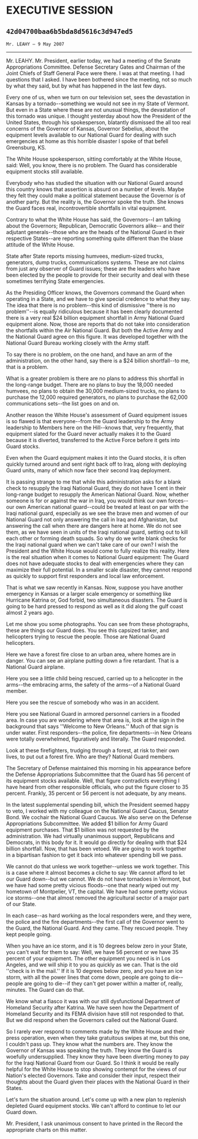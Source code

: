 # EXECUTIVE SESSION
## `42d04700baa6b5bda8d5616c3d947ed5`
`Mr. LEAHY — 9 May 2007`

---


Mr. LEAHY. Mr. President, earlier today, we had a meeting of the 
Senate Appropriations Committee. Defense Secretary Gates and Chairman 
of the Joint Chiefs of Staff General Pace were there. I was at that 
meeting. I had questions that I asked. I have been bothered since the 
meeting, not so much by what they said, but by what has happened in the 
last few days.

Every one of us, when we turn on our television set, sees the 
devastation in Kansas by a tornado--something we would not see in my 
State of Vermont. But even in a State where these are not unusual 
things, the devastation of this tornado was unique. I thought yesterday 
about how the President of the United States, through his spokesperson, 
blatantly dismissed the all too real concerns of the Governor of 
Kansas, Governor Sebelius, about the equipment levels available to our 
National Guard for dealing with such emergencies at home as this 
horrible disaster I spoke of that befell Greensburg, KS.

The White House spokesperson, sitting comfortably at the White House, 
said: Well, you know, there is no problem. The Guard has considerable 
equipment stocks still available.

Everybody who has studied the situation with our National Guard 
around this country knows that assertion is absurd on a number of 
levels. Maybe they felt they could make a political statement because 
the Governor is of another party. But the reality is, the Governor 
spoke the truth. She knows the Guard faces real, incontrovertible 
shortfalls in vital equipment.

Contrary to what the White House has said, the Governors--I am 
talking about the Governors; Republican, Democratic Governors alike--
and their adjutant generals--those who are the heads of the National 
Guard in their respective States--are reporting something quite 
different than the blase attitude of the White House.

State after State reports missing humvees, medium-sized trucks, 
generators, dump trucks, communications systems. These are not claims 
from just any observer of Guard issues; these are the leaders who have 
been elected by the people to provide for their security and deal with 
these sometimes terrifying State emergencies.

As the Presiding Officer knows, the Governors command the Guard when 
operating in a State, and we have to give special credence to what they 
say. The idea that there is no problem--this kind of dismissive ''there 
is no problem''--is equally ridiculous because it has been clearly 
documented there is a very real $24 billion equipment shortfall in Army 
National Guard equipment alone. Now, those are reports that do not take 
into consideration the shortfalls within the Air National Guard. But 
both the Active Army and the National Guard agree on this figure. It 
was developed together with the National Guard Bureau working closely 
with the Army staff.

To say there is no problem, on the one hand, and have an arm of the 
administration, on the other hand, say there is a $24 billion 
shortfall--to me, that is a problem.



What is a greater problem is there are no plans to address this 
shortfall in the long-range budget. There are no plans to buy the 
18,000 needed humvees, no plans to obtain the 30,000 medium-sized 
trucks, no plans to purchase the 12,000 required generators, no plans 
to purchase the 62,000 communications sets--the list goes on and on.

Another reason the White House's assessment of Guard equipment issues 
is so flawed is that everyone--from the Guard leadership to the Army 
leadership to Members here on the Hill--knows that, very frequently, 
that equipment slated for the Guard never actually makes it to the 
Guard because it is diverted, transferred to the Active Force before it 
gets into Guard stocks.

Even when the Guard equipment makes it into the Guard stocks, it is 
often quickly turned around and sent right back off to Iraq, along with 
deploying Guard units, many of which now face their second Iraq 
deployment.

It is passing strange to me that while this administration asks for a 
blank check to resupply the Iraqi National Guard, they do not have 1 
cent in their long-range budget to resupply the American National 
Guard. Now, whether someone is for or against the war in Iraq, you 
would think our own forces--our own American national guard--could be 
treated at least on par with the Iraqi national guard, especially as we 
see the brave men and women of our National Guard not only answering 
the call in Iraq and Afghanistan, but answering the call when there are 
dangers here at home. We do not see them, as we have seen in units of 
the Iraqi national guard, setting out to kill each other or forming 
death squads. So why do we write blank checks for the Iraqi national 
guard when we can't take care of our own? I wish the President and the 
White House would come to fully realize this reality. Here is the real 
situation when it comes to National Guard equipment: The Guard does not 
have adequate stocks to deal with emergencies where they can maximize 
their full potential. In a smaller scale disaster, they cannot respond 
as quickly to support first responders and local law enforcement.

That is what we saw recently in Kansas. Now, suppose you have another 
emergency in Kansas or a larger scale emergency or something like 
Hurricane Katrina or, God forbid, two simultaneous disasters. The Guard 
is going to be hard pressed to respond as well as it did along the gulf 
coast almost 2 years ago.

Let me show you some photographs. You can see from these photographs, 
these are things our Guard does. You see this capsized tanker, and 
helicopters trying to rescue the people. Those are National Guard 
helicopters.

Here we have a forest fire close to an urban area, where homes are in 
danger. You can see an airplane putting down a fire retardant. That is 
a National Guard airplane.


Here you see a little child being rescued, carried up to a helicopter 
in the arms--the embracing arms, the safety of the arms--of a National 
Guard member.

Here you see the rescue of somebody who was in an accident.

Here you see National Guard in armored personnel carriers in a 
flooded area. In case you are wondering where that area is, look at the 
sign in the background that says ''Welcome to New Orleans.'' Much of 
that sign is under water. First responders--the police, fire 
departments--in New Orleans were totally overwhelmed, figuratively and 
literally. The Guard responded.

Look at these firefighters, trudging through a forest, at risk to 
their own lives, to put out a forest fire. Who are they? National Guard 
members.

The Secretary of Defense maintained this morning in his appearance 
before the Defense Appropriations Subcommittee that the Guard has 56 
percent of its equipment stocks available. Well, that figure 
contradicts everything I have heard from other responsible officials, 
who put the figure closer to 35 percent. Frankly, 35 percent or 56 
percent is not adequate, by any means.

In the latest supplemental spending bill, which the President seemed 
happy to veto, I worked with my colleague on the National Guard Caucus, 
Senator Bond. We cochair the National Guard Caucus. We also serve on 
the Defense Appropriations Subcommittee. We added $1 billion for Army 
Guard equipment purchases. That $1 billion was not requested by the 
administration. We had virtually unanimous support, Republicans and 
Democrats, in this body for it. It would go directly for dealing with 
that $24 billion shortfall. Now, that has been vetoed. We are going to 
work together in a bipartisan fashion to get it back into whatever 
spending bill we pass.

We cannot do that unless we work together--unless we work together. 
This is a case where it almost becomes a cliche to say: We cannot 
afford to let our Guard down--but we cannot. We do not have tornadoes 
in Vermont, but we have had some pretty vicious floods--one that nearly 
wiped out my hometown of Montpelier, VT, the capital. We have had some 
pretty vicious ice storms--one that almost removed the agricultural 
sector of a major part of our State.

In each case--as hard working as the local responders were, and they 
were, the police and the fire departments--the first call of the 
Governor went to the Guard, the National Guard. And they came. They 
rescued people. They kept people going.

When you have an ice storm, and it is 10 degrees below zero in your 
State, you can't wait for them to say: Well, we have 56 percent or we 
have 35 percent of your equipment. The other equipment you need is in 
Los Angeles, and we will ship it to you as quickly as we can. That is 
the old ''check is in the mail.'' If it is 10 degrees below zero, and 
you have an ice storm, with all the power lines that come down, people 
are going to die--people are going to die--if they can't get power 
within a matter of, really, minutes. The Guard can do that.

We know what a fiasco it was with our still dysfunctional Department 
of Homeland Security after Katrina. We have seen how the Department of 
Homeland Security and its FEMA division have still not responded to 
that. But we did respond when the Governors called out the National 
Guard.


So I rarely ever respond to comments made by the White House and 
their press operation, even when they take gratuitous swipes at me, but 
this one, I couldn't pass up. They know what the numbers are. They know 
the Governor of Kansas was speaking the truth. They know the Guard is 
woefully undersupplied. They know they have been diverting money to pay 
for the Iraqi National Guard from our Guard. So I think it would be 
really helpful for the White House to stop showing contempt for the 
views of our Nation's elected Governors. Take and consider their input, 
respect their thoughts about the Guard given their places with the 
National Guard in their States.

Let's turn the situation around. Let's come up with a new plan to 
replenish depleted Guard equipment stocks. We can't afford to continue 
to let our Guard down.

Mr. President, I ask unanimous consent to have printed in the Record 
the appropriate charts on this matter.